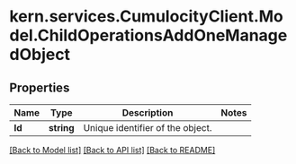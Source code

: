 # kern.services.CumulocityClient.Model.ChildOperationsAddOneManagedObject

## Properties

Name | Type | Description | Notes
------------ | ------------- | ------------- | -------------
**Id** | **string** | Unique identifier of the object. | 

[[Back to Model list]](../README.md#documentation-for-models) [[Back to API list]](../README.md#documentation-for-api-endpoints) [[Back to README]](../README.md)

